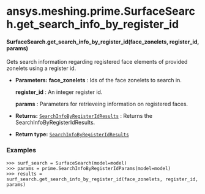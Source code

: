 # ansys.meshing.prime.SurfaceSearch.get_search_info_by_register_id



#### SurfaceSearch.get_search_info_by_register_id(face_zonelets, register_id, params)

Gets search information regarding registered face elements of provided zonelets using a register id.

* **Parameters:**
  **face_zonelets**
  : Ids of the face zonelets to search in.

  **register_id**
  : An integer register id.

  **params**
  : Parameters for retrieveing information on registered faces.
* **Returns:**
  [`SearchInfoByRegisterIdResults`](ansys.meshing.prime.SearchInfoByRegisterIdResults.md#ansys.meshing.prime.SearchInfoByRegisterIdResults)
  : Returns the SearchInfoByRegisterIdResults.
* **Return type:**
  [`SearchInfoByRegisterIdResults`](ansys.meshing.prime.SearchInfoByRegisterIdResults.md#ansys.meshing.prime.SearchInfoByRegisterIdResults)

### Examples

```pycon
>>> surf_search = SurfaceSearch(model=model)
>>> params = prime.SearchInfoByRegisterIdParams(model=model)
>>> results = surf_search.get_search_info_by_register_id(face_zonelets, register_id, params)
```

<!-- !! processed by numpydoc !! -->
